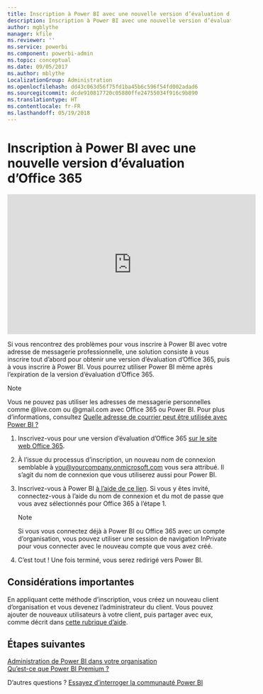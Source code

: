 ```yaml
---
title: Inscription à Power BI avec une nouvelle version d’évaluation d’Office 365
description: Inscription à Power BI avec une nouvelle version d’évaluation d’Office 365
author: mgblythe
manager: kfile
ms.reviewer: ''
ms.service: powerbi
ms.component: powerbi-admin
ms.topic: conceptual
ms.date: 09/05/2017
ms.author: mblythe
LocalizationGroup: Administration
ms.openlocfilehash: dd43c063d56f75fd1ba45b6c596f54fd002adad6
ms.sourcegitcommit: dcde910817720c05880ffe24755034f916c9b890
ms.translationtype: HT
ms.contentlocale: fr-FR
ms.lasthandoff: 05/19/2018
---
```

# <a name="signing-up-for-power-bi-with-a-new-office-365-trial"></a>Inscription à Power BI avec une nouvelle version d’évaluation d’Office 365
<iframe width="560" height="315" src="https://www.youtube.com/embed/gbSuFST-Nx4?showinfo=0" frameborder="0" allowfullscreen></iframe>

Si vous rencontrez des problèmes pour vous inscrire à Power BI avec votre adresse de messagerie professionnelle, une solution consiste à vous inscrire tout d’abord pour obtenir une version d’évaluation d’Office 365, puis à vous inscrire à Power BI.  Vous pourrez utiliser Power BI même après l’expiration de la version d’évaluation d’Office 365.

> [!NOTE]
> Vous ne pouvez pas utiliser les adresses de messagerie personnelles comme @live.com ou @gmail.com avec Office 365 ou Power BI. Pour plus d’informations, consultez [Quelle adresse de courrier peut être utilisée avec Power BI ?](service-self-service-signup-for-power-bi.md#what-email-address-can-be-used-with-power-bi)
> 
> 

1. Inscrivez-vous pour une version d’évaluation d’Office 365 [sur le site web Office 365](https://go.microsoft.com/fwlink/p/?LinkID=403802).
2. À l’issue du processus d’inscription, un nouveau nom de connexion semblable à you@yourcompany.onmicrosoft.com vous sera attribué.  Il s’agit du nom de connexion que vous utiliserez aussi pour Power BI.
3. Inscrivez-vous à Power BI [à l’aide de ce lien](https://portal.office.com/Start/Confirm?Sku=a403ebcc-fae0-4ca2-8c8c-7a907fd6c235&ru=https%3A%2F%2Fapp.powerbi.com%3FredirectedFromSignup%3D1%26noSignUpCheck%3D1).  Si vous y êtes invité, connectez-vous à l’aide du nom de connexion et du mot de passe que vous avez sélectionnés pour Office 365 à l’étape 1.
   
   > [!NOTE]
   > Si vous vous connectez déjà à Power BI ou Office 365 avec un compte d’organisation, vous pouvez utiliser une session de navigation InPrivate pour vous connecter avec le nouveau compte que vous avez créé.
   > 
   > 
4. C’est tout !  Une fois terminé, vous serez redirigé vers Power BI.

## <a name="important-considerations"></a>Considérations importantes
En appliquant cette méthode d’inscription, vous créez un nouveau client d’organisation et vous devenez l’administrateur du client. Vous pouvez ajouter de nouveaux utilisateurs à votre client, puis partager avec eux, comme décrit dans [cette rubrique d’aide](https://support.office.com/en-sg/article/Add-users-individually-to-Office-365---Admin-Help-1970f7d6-03b5-442f-b385-5880b9c256ec?ui=en-US&rs=en-SG&ad=SG).

## <a name="next-steps"></a>Étapes suivantes
[Administration de Power BI dans votre organisation](service-admin-administering-power-bi-in-your-organization.md)  
[Qu’est-ce que Power BI Premium ?](service-premium.md)  

D’autres questions ? [Essayez d’interroger la communauté Power BI](http://community.powerbi.com/)

